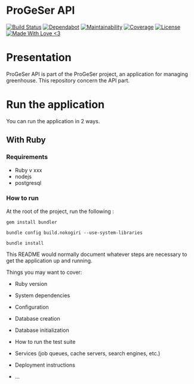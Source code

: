 # ProGeSer API

[![Build Status](https://travis-ci.org/Progeser/progeser-api.svg?branch=master)](https://travis-ci.org/Progeser/progeser-api)
[![Dependabot](https://api.dependabot.com/badges/status?host=github&repo=Progeser/progeser-api)](https://api.dependabot.com/badges/status?host=github&repo=Progeser/progeser-api)
[![Maintainability](https://api.codeclimate.com/v1/badges/34144c727e5098090c39/maintainability)](https://codeclimate.com/github/Progeser/progeser-api/maintainability)
[![Coverage](https://api.codeclimate.com/v1/badges/34144c727e5098090c39/test_coverage)](https://codeclimate.com/github/Progeser/progeser-api/test_coverage)
[![License](https://img.shields.io/badge/License-Apache%202.0-blue.svg)](https://opensource.org/licenses/Apache-2.0)
[![Made With Love <3](https://img.shields.io/badge/Made%20With-Love-ff69b4.svg)](https://github.com/Progeser)

# Presentation
ProGeSer API is part of the ProGeSer project, an application for managing greenhouse.
This repository concern the API part.

# Run the application
You can run the application in 2 ways.

## With Ruby

### Requirements
* Ruby v xxx
* nodejs
* postgresql

### How to run
At the root of the project, run the following : 

`gem install bundler`

`bundle config build.nokogiri --use-system-libraries`

`bundle install`




This README would normally document whatever steps are necessary to get the
application up and running.

Things you may want to cover:

* Ruby version

* System dependencies

* Configuration

* Database creation

* Database initialization

* How to run the test suite

* Services (job queues, cache servers, search engines, etc.)

* Deployment instructions

* ...
